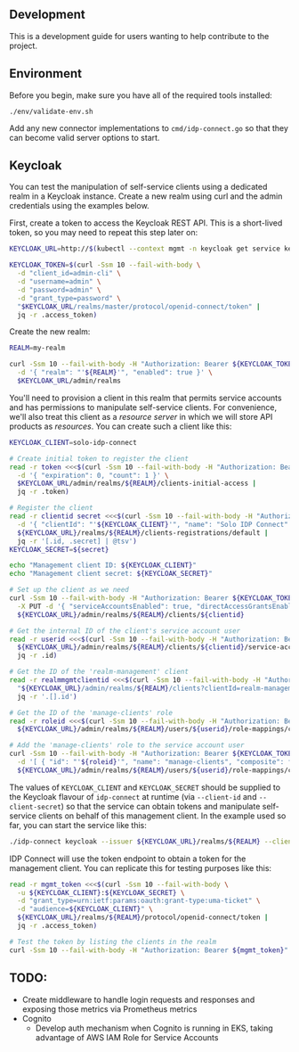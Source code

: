 ## Development

This is a development guide for users wanting to help contribute to the project.

## Environment

Before you begin, make sure you have all of the required tools installed:

```
./env/validate-env.sh
```

Add any new connector implementations to `cmd/idp-connect.go` so that they can become valid server options to start.

## Keycloak

You can test the manipulation of self-service clients using a dedicated realm in a Keycloak instance. Create a new realm using curl and the admin credentials using the examples below.

First, create a token to access the Keycloak REST API. This is a short-lived token, so you may need to repeat this step later on:

```sh
KEYCLOAK_URL=http://$(kubectl --context mgmt -n keycloak get service keycloak -o jsonpath='{.status.loadBalancer.ingress[0].*}'):8080

KEYCLOAK_TOKEN=$(curl -Ssm 10 --fail-with-body \
  -d "client_id=admin-cli" \
  -d "username=admin" \
  -d "password=admin" \
  -d "grant_type=password" \
  "$KEYCLOAK_URL/realms/master/protocol/openid-connect/token" |
  jq -r .access_token)
```

Create the new realm:

```sh
REALM=my-realm

curl -Ssm 10 --fail-with-body -H "Authorization: Bearer ${KEYCLOAK_TOKEN}" -H "Content-Type: application/json" \
  -d '{ "realm": "'${REALM}'", "enabled": true }' \
  $KEYCLOAK_URL/admin/realms
```

You'll need to provision a client in this realm that permits service accounts and has permissions to manipulate self-service clients. For convenience, we'll also treat this client as a _resource server_ in which we will store API products as _resources_. You can create such a client like this:

```sh
KEYCLOAK_CLIENT=solo-idp-connect

# Create initial token to register the client
read -r token <<<$(curl -Ssm 10 --fail-with-body -H "Authorization: Bearer ${KEYCLOAK_TOKEN}" -H "Content-Type: application/json" \
  -d '{ "expiration": 0, "count": 1 }' \
  $KEYCLOAK_URL/admin/realms/${REALM}/clients-initial-access |
  jq -r .token)

# Register the client
read -r clientid secret <<<$(curl -Ssm 10 --fail-with-body -H "Authorization: bearer ${token}" -H "Content-Type: application/json" \
  -d '{ "clientId": "'${KEYCLOAK_CLIENT}'", "name": "Solo IDP Connect" }' \
  ${KEYCLOAK_URL}/realms/${REALM}/clients-registrations/default |
  jq -r '[.id, .secret] | @tsv')
KEYCLOAK_SECRET=${secret}

echo "Management client ID: ${KEYCLOAK_CLIENT}"
echo "Management client secret: ${KEYCLOAK_SECRET}"

# Set up the client as we need
curl -Ssm 10 --fail-with-body -H "Authorization: Bearer ${KEYCLOAK_TOKEN}" -H "Content-Type: application/json" \
  -X PUT -d '{ "serviceAccountsEnabled": true, "directAccessGrantsEnabled": true, "authorizationServicesEnabled": true, "standardFlowEnabled": false, "implicitFlowEnabled": true }' \
  ${KEYCLOAK_URL}/admin/realms/${REALM}/clients/${clientid}

# Get the internal ID of the client's service account user
read -r userid <<<$(curl -Ssm 10 --fail-with-body -H "Authorization: Bearer ${KEYCLOAK_TOKEN}" -H "Content-Type: application/json" \
  ${KEYCLOAK_URL}/admin/realms/${REALM}/clients/${clientid}/service-account-user |
  jq -r .id)

# Get the ID of the 'realm-management' client
read -r realmmgmtclientid <<<$(curl -Ssm 10 --fail-with-body -H "Authorization: Bearer ${KEYCLOAK_TOKEN}" \
  "${KEYCLOAK_URL}/admin/realms/${REALM}/clients?clientId=realm-management" |
  jq -r '.[].id')

# Get the ID of the 'manage-clients' role
read -r roleid <<<$(curl -Ssm 10 --fail-with-body -H "Authorization: Bearer ${KEYCLOAK_TOKEN}" -H "Content-Type: application/json" \
  ${KEYCLOAK_URL}/admin/realms/${REALM}/users/${userid}/role-mappings/clients/${realmmgmtclientid}/available | jq -r '.[] | select(.name=="manage-clients") | .id')

# Add the 'manage-clients' role to the service account user
curl -Ssm 10 --fail-with-body -H "Authorization: Bearer ${KEYCLOAK_TOKEN}" -H "Content-Type: application/json" \
  -d '[ { "id": "'${roleid}'", "name": "manage-clients", "composite": false, "clientRole": true, "containerId": "'${realmmgmtclientid}'" } ]' \
  ${KEYCLOAK_URL}/admin/realms/${REALM}/users/${userid}/role-mappings/clients/${realmmgmtclientid}
```

The values of `KEYCLOAK_CLIENT` and `KEYCLOAK_SECRET` should be supplied to the Keycloak flavour of `idp-connect` at runtime (via `--client-id` and `--client-secret`) so that the service can obtain tokens and manipulate self-service clients on behalf of this management client. In the example used so far, you can start the service like this:

```sh
./idp-connect keycloak --issuer ${KEYCLOAK_URL}/realms/${REALM} --client-id ${KEYCLOAK_CLIENT} --client-secret ${KEYCLOAK_SECRET}
 ```

IDP Connect will use the token endpoint to obtain a token for the management client. You can replicate this for testing purposes like this:

```sh
read -r mgmt_token <<<$(curl -Ssm 10 --fail-with-body \
  -u ${KEYCLOAK_CLIENT}:${KEYCLOAK_SECRET} \
  -d "grant_type=urn:ietf:params:oauth:grant-type:uma-ticket" \
  -d "audience=${KEYCLOAK_CLIENT}" \
  ${KEYCLOAK_URL}/realms/${REALM}/protocol/openid-connect/token |
  jq -r .access_token)

# Test the token by listing the clients in the realm
curl -Ssm 10 --fail-with-body -H "Authorization: Bearer ${mgmt_token}" ${KEYCLOAK_URL}/admin/realms/${REALM}/clients | jq .
```

## TODO:

* Create middleware to handle login requests and responses and exposing those metrics via Prometheus metrics
* Cognito
  * Develop auth mechanism when Cognito is running in EKS, taking advantage of AWS IAM Role for Service Accounts
